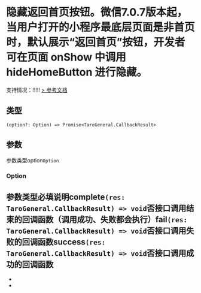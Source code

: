 # 隐藏返回首页按钮。微信7.0.7版本起，当用户打开的小程序最底层页面是非首页时，默认展示“返回首页”按钮，开发者可在页面 onShow 中调用 hideHomeButton 进行隐藏。
支持情况：!!!!!
[> 参考文档
](https://developers.weixin.qq.com/miniprogram/dev/api/ui/navigation-bar/wx.hideHomeButton.html)
## 类型[​](hideHomeButton.html#类型)
```tsx
(option?: Option) => Promise<TaroGeneral.CallbackResult>
```

## 参数[​](hideHomeButton.html#参数)
参数类型option`Option`
### Option[​](hideHomeButton.html#option)
参数类型必填说明complete`(res: TaroGeneral.CallbackResult) => void`否接口调用结束的回调函数（调用成功、失败都会执行）fail`(res: TaroGeneral.CallbackResult) => void`否接口调用失败的回调函数success`(res: TaroGeneral.CallbackResult) => void`否接口调用成功的回调函数
- 
- 

-
